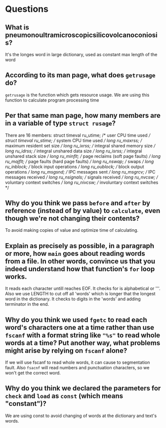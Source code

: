 # Questions

## What is pneumonoultramicroscopicsilicovolcanoconiosis?

It's the longes word in large dictionary, used as constant max length of the word

## According to its man page, what does `getrusage` do?

`getrusage` is the function which gets resource usage. We are using this function to calculate program processing time

## Per that same man page, how many members are in a variable of type `struct rusage`?

There are 16 members:
   struct timeval ru_utime; /* user CPU time used */
   struct timeval ru_stime; /* system CPU time used */
   long   ru_maxrss;        /* maximum resident set size */
   long   ru_ixrss;         /* integral shared memory size */
   long   ru_idrss;         /* integral unshared data size */
   long   ru_isrss;         /* integral unshared stack size */
   long   ru_minflt;        /* page reclaims (soft page faults) */
   long   ru_majflt;        /* page faults (hard page faults) */
   long   ru_nswap;         /* swaps */
   long   ru_inblock;       /* block input operations */
   long   ru_oublock;       /* block output operations */
   long   ru_msgsnd;        /* IPC messages sent */
   long   ru_msgrcv;        /* IPC messages received */
   long   ru_nsignals;      /* signals received */
   long   ru_nvcsw;         /* voluntary context switches */
   long   ru_nivcsw;        /* involuntary context switches */

## Why do you think we pass `before` and `after` by reference (instead of by value) to `calculate`, even though we're not changing their contents?

To avoid making copies of value and optimize time of calculating.

## Explain as precisely as possible, in a paragraph or more, how `main` goes about reading words from a file. In other words, convince us that you indeed understand how that function's `for` loop works.

It reads each character untill reaches EOF. It checks for is alphabetical or '\''. Also we use LENGTH to cut off all 'words' which is longer that the longest word in the dictionary. It checks to digits in the 'words' and adding terminator in the end.

## Why do you think we used `fgetc` to read each word's characters one at a time rather than use `fscanf` with a format string like `"%s"` to read whole words at a time? Put another way, what problems might arise by relying on `fscanf` alone?

If we will use fscanf to read whole words, it can cause to segmentation fault. Also `fsacnf` will read numbers and punctuation characters, so we won't get the correct word.

## Why do you think we declared the parameters for `check` and `load` as `const` (which means "constant")?

We are using const to avoid changing of words at the dictionary and text's words.
